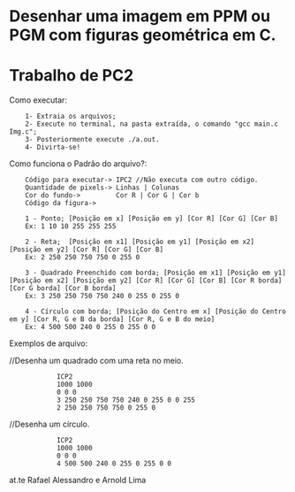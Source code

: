 # Desenhar uma imagem em PPM ou PGM com figuras geométrica em C.

#                       Trabalho de PC2

Como executar:

        1- Extraia os arquivos;
        2- Execute no terminal, na pasta extraída, o comando "gcc main.c Img.c";
        3- Posteriormente execute ./a.out.
        4- Divirta-se!

Como funciona o Padrão do arquivo?:

        Código para executar-> IPC2 //Não executa com outro código.
        Quantidade de pixels-> Linhas | Colunas
        Cor do fundo->         Cor R | Cor G | Cor b
        Código da figura->

        1 - Ponto; [Posição em x] [Posição em y] [Cor R] [Cor G] [Cor B]
        Ex: 1 10 10 255 255 255

        2 - Reta;  [Posição em x1] [Posição em y1] [Posição em x2] [Posição em y2] [Cor R] [Cor G] [Cor B]
        Ex: 2 250 250 750 750 0 255 0

        3 - Quadrado Preenchido com borda; [Posição em x1] [Posição em y1] [Posição em x2] [Posição em y2] [Cor R] [Cor G] [Cor B] [Cor R borda] [Cor G borda] [Cor B borda]
        Ex: 3 250 250 750 750 240 0 255 0 255 0

        4 - Círculo com borda; [Posição do Centro em x] [Posição do Centro em y] [Cor R, G e B da borda] [Cor R, G e B do meio]
        Ex: 4 500 500 240 0 255 0 255 0 0


Exemplos de arquivo:

//Desenha um quadrado com uma reta no meio.

                ICP2
                1000 1000
                0 0 0
                3 250 250 750 750 240 0 255 0 0 255
                2 250 250 750 750 0 255 0



//Desenha um círculo.

                ICP2
                1000 1000
                0 0 0
                4 500 500 240 0 255 0 255 0 0

at.te Rafael Alessandro e Arnold Lima
